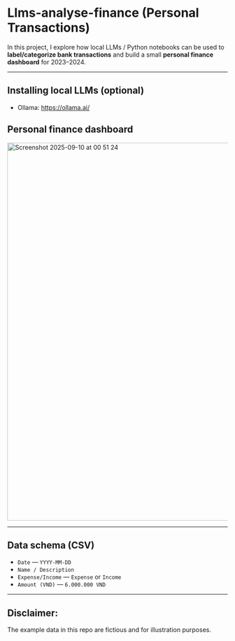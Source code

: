 # Llms-analyse-finance (Personal Transactions)

In this project, I explore how local LLMs / Python notebooks can be used to **label/categorize bank transactions** and build a small **personal finance dashboard** for 2023–2024.

---

## Installing local LLMs (optional)
- Ollama: https://ollama.ai/  

## Personal finance dashboard
<img width="1470" height="864" alt="Screenshot 2025-09-10 at 00 51 24" src="https://github.com/user-attachments/assets/63a0a122-cc7d-4dc0-83fc-2399f5440f1e" /> 

---

## Data schema (CSV)
- `Date` — `YYYY-MM-DD`
- `Name / Description`
- `Expense/Income` — `Expense` or `Income`
- `Amount (VND)` —  `6.000.000 VND`

---

## Disclaimer:
The example data in this repo are fictious and for illustration purposes.
